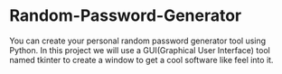 # Random-Password-Generator
You can create your personal random password generator tool using Python. In this project we will use a GUI(Graphical User Interface) tool named tkinter to create a window to get a cool software like feel into it.

